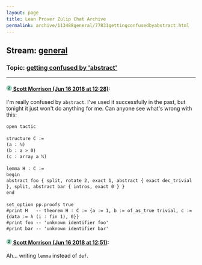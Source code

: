 ```yaml
---
layout: page
title: Lean Prover Zulip Chat Archive 
permalink: archive/113488general/77831gettingconfusedbyabstract.html
---
```


## Stream: [general](index.html)
### Topic: [getting confused by 'abstract'](77831gettingconfusedbyabstract.html)

---

#### [![Click to go to Zulip](../../assets/img/zulip2.png) Scott Morrison (Jun 16 2018 at 12:28)](https://leanprover.zulipchat.com/#narrow/stream/113488-general/topic/getting%20confused%20by%20%27abstract%27/near/128164505):
I'm really confused by `abstract`. I've used it successfully in the past, but tonight it just won't do anything for me.  Can anyone see what's wrong with this:
````
open tactic

structure C :=
(a : ℕ)
(b : a > 0)
(c : array a ℕ)

lemma H : C :=
begin
abstract foo { split, rotate 2, exact 1, abstract { exact dec_trivial }, split, abstract bar { intros, exact 0 } }
end

set_option pp.proofs true
#print H   -- theorem H : C := {a := 1, b := of_as_true trivial, c := {data := λ (i : fin 1), 0}}
#print foo -- 'unknown identifier foo'
#print bar -- 'unknown identifier bar'
````

#### [![Click to go to Zulip](../../assets/img/zulip2.png) Scott Morrison (Jun 16 2018 at 12:51)](https://leanprover.zulipchat.com/#narrow/stream/113488-general/topic/getting%20confused%20by%20%27abstract%27/near/128165091):
Ah... writing `lemma` instead of `def`.


